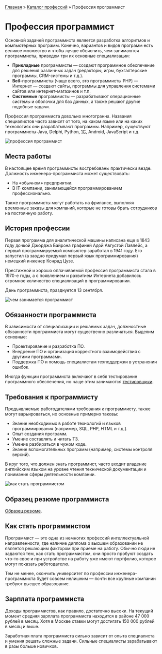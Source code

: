 [Главная](http://enjoy-job.ru/) » [Каталог профессий](http://enjoy-job.ru/professions/) » Профессия программист

# Профессия программист

Основной задачей программиста является разработка алгоритмов и компьютерных программ. Конечно, вариантов и видов программ есть великое множество и чтобы лучше объяснить, чем занимаются программисты, приведем три их основные специализации:

- **Прикладные** программисты — создают программное обеспечение для решения различных задач (редакторы, игры, бухгалтерские программы, CRM-системы и т.д.).
- **Веб**-программисты (чаще всего, это программисты PHP) — Интернет — создают сайты, программы для управления системами сайтов или интернет-магазинов и т.п.
- **Системные** программисты — разрабатывают операционные системы и оболочки для баз данных, а также решают другие подобные задачи.

Профессия программиста довольно многогранна. Названия специалистов часто зависят от того, на каком языке или на каких технологиях они разрабатывают программы. Например, существуют программисты Java, Delphi, Python, [1С](http://enjoy-job.ru/professions/programmist-1c/), Android, JavaScript и т.д.

![профессия программист](http://enjoy-job.ru/wp-content/uploads/2015/02/programmist1.jpg)

## Места работы

В настоящее время программисты востребованы практически везде. Должность инженера-программиста может существовать:

- На «обычном» предприятии.
- В IT-компании, занимающейся программированием профессионально.

Также программисты могут работать на фрилансе, выполняя временные заказы для компаний, которые не готовы брать сотрудников на постоянную работу.

## История профессии

Первая программа для аналитической машины написана еще в 1843 году дочкой Джорджа Байрона графиней Адой Августой Лавлейс, а первый программируемый компьютер заработал в 1941 году. Его запустил (а заодно придумал первый язык программирования) немецкий инженер Конрад Цузе.

Престижной и хорошо оплачиваемой профессия программиста стала в 1970-е годы, а с появлением и развитием Интернета добавилось огромное количество специализаций в программировании.

День программиста, празднуется 13 сентября.

![чем занимается программист](http://enjoy-job.ru/wp-content/uploads/2015/02/programmist2.jpg)

## Обязанности программиста

В зависимости от специализации и решаемых задач, должностные обязанности программиста могут существенно различаться. Выделим основные:

- Проектирование и разработка ПО.
- Внедрение ПО и организация корректного взаимодействия с другими программами.
- Поддержка ПО и помощь специалистам техподдержки в устранении ошибок.

Иногда функции программиста включают в себя тестирование программного обеспечения, но чаще этим занимаются [тестировщики](http://enjoy-job.ru/professions/testirovschik/).

## Требования к программисту

Предъявляемые работодателями требования к программисту, также могут варьироваться, но основные примерно таковы:

- Знание необходимых в работе технологий и языков программирования (например, SQL, PHP, HTML и т.д.).
- Опыт создания программ.
- Умение составлять и читать ТЗ.
- Умение разбираться в чужом коде.
- Знание вспомогательных программ (например, системы контроля версий).

В круг того, что должен знать программист, часто входит владение английским языком на уровне чтения технической документации и понимание сферы деятельности компании.

![как стать программистом](http://enjoy-job.ru/wp-content/uploads/2015/02/programmist3.jpg)

## Образец резюме программиста

[Образец резюме](http://enjoy-job.ru/professions/programmist/obrazets-rezume/).

## Как стать программистом

Программист — это одна из немногих профессий интеллектуальной направленности, где наличие диплома о высшем образовании не является решающим фактором при приеме на работу. Обычно люди не задаются тем, как стать программистом, они просто пробуют создать что-то свое и при устройстве на работу уже имеют портфолио, которое могут показать работодателю.

Тем не менее, окончить университет по профессии инженера-программиста будет совсем нелишним — почти все крупные компании требуют высшее образование.

## Зарплата программиста

Доходы программистов, как правило, достаточно высоки. На текущий момент средняя зарплата программиста находится в районе 47 000 рублей в месяц. Хотя в Москве ставки могут достигать 150 000 рублей в месяц и выше.

Заработная плата программиста сильно зависит от опыта специалиста и умения решать сложные задачи. Сильные специалисты зарабатывают в разы больше новичков.